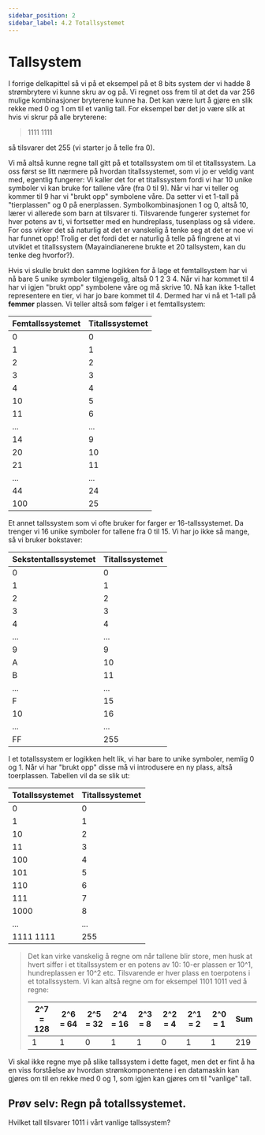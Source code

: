 ```yaml
---
sidebar_position: 2
sidebar_label: 4.2 Totallsystemet
---
```


# Tallsystem

I forrige delkapittel så vi på et eksempel på et 8 bits system der vi hadde 8 strømbrytere vi kunne skru av og på. Vi regnet oss frem til at det da var 256 mulige kombinasjoner bryterene kunne ha. Det kan være lurt å gjøre en slik rekke med 0 og 1 om til et vanlig tall. For eksempel bør det jo være slik at hvis vi skrur på alle bryterene: 
> 1111 1111 

så tilsvarer det 255 (vi starter jo å telle fra 0).

Vi må altså kunne regne tall gitt på et totallssystem om til et titallssystem. La oss først se litt nærmere på hvordan titallssystemet, som vi jo er veldig vant med, egentlig fungerer:
Vi kaller det for et titallssystem fordi vi har 10 unike symboler vi kan bruke for tallene våre (fra 0 til 9). Når vi har vi teller og kommer til 9 har vi "brukt opp" symbolene våre. Da setter vi et 1-tall på "tierplassen" og 0 på enerplassen. Symbolkombinasjonen 1 og 0, altså 10, lærer vi allerede som barn at tilsvarer ti. Tilsvarende fungerer systemet for hver potens av ti, vi fortsetter med en hundreplass, tusenplass og så videre. For oss virker det så naturlig at det er vanskelig å tenke seg at det er noe vi har funnet opp! Trolig er det fordi det er naturlig å telle på fingrene at vi utviklet et titallssystem (Mayaindianerene brukte et 20 tallsystem, kan du tenke deg hvorfor?).

Hvis vi skulle brukt den samme logikken for å lage et femtallsystem har vi nå bare 5 unike symboler tilgjengelig, altså 0 1 2 3 4. Når vi har kommet til 4 har vi igjen "brukt opp" symbolene våre og må skrive 10. Nå kan ikke 1-tallet representere en tier, vi har jo bare kommet til 4. Dermed har vi nå et 1-tall på **femmer** plassen. Vi teller altså som følger i et femtallsystem:

| Femtallssystemet | Titallssystemet |
|------------------|-----------------|
|0                 |0                |
|1                 |1                |
|2                 |2                |
|3                 |3                |
|4                 |4                |
|10                |5                |
|11                |6                |
|...               |...              |
|14                |9                |
|20                |10               |
|21                |11               |
|...               |...              |
|44                |24               |
|100               |25               |


Et annet tallssystem som vi ofte bruker for farger er 16-tallssystemet. Da trenger vi 16 unike symboler for tallene fra 0 til 15. Vi har jo ikke så mange, så vi bruker bokstaver:

| Sekstentallssystemet | Titallssystemet |
|------------------|---------------------|
|0                 |0                    |
|1                 |1                    |
|2                 |2                    |
|3                 |3                    |
|4                 |4                    |
|...               |...                  |
|9                 |9                    |
|A                 |10                   |
|B                 |11                   |
|...               |...                  |
|F                 |15                   |
|10                |16                   |
|...               |...                  |
|FF                |255                  |


I et totallssystem er logikken helt lik, vi har bare to unike symboler, nemlig 0 og 1. Når vi har "brukt opp" disse må vi introdusere en ny plass, altså toerplassen. Tabellen vil da se slik ut:

| Totallssystemet | Titallssystemet  |
|------------------|-----------------|
|0                 |0                |
|1                 |1                |
|10                |2                |
|11                |3                |
|100               |4                |
|101               |5                |
|110               |6                |
|111               |7                |
|1000              |8                |
|...               |...              |
|1111 1111         |255              |

> Det kan virke vanskelig å regne om når tallene blir store, men husk at hvert siffer i et titallssystem er en potens av 10: 10-er plassen er 10^1, hundreplassen er 10^2 etc.
> Tilsvarende er hver plass en toerpotens i et totallssystem. Vi kan altså regne om for eksempel 1101 1011 ved å regne: 
>
>  | 2^7 = 128 | 2^6 = 64 | 2^5 = 32 | 2^4 = 16 | 2^3 = 8 | 2^2 = 4 | 2^1 = 2 | 2^0 = 1 | Sum |
>  |-----------|----------|----------|----------|---------|---------|---------|---------|-----|
>  |1          |1         |0         |1         |1        |0        |1        |1        |219  |

Vi skal ikke regne mye på slike tallssystem i dette faget, men det er fint å ha en viss forståelse av hvordan strømkomponentene i en datamaskin kan gjøres om til en rekke med 0 og 1, som igjen kan gjøres om til "vanlige" tall.


## Prøv selv: Regn på totallssystemet.

Hvilket tall tilsvarer 1011 i vårt vanlige tallssystem?


